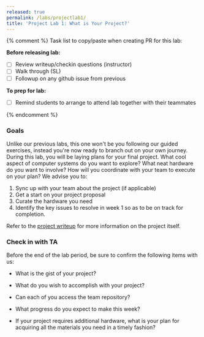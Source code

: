 ```yaml
---
released: true
permalink: /labs/projectlab1/
title: 'Project Lab 1: What is Your Project?'
---
```

{% comment %}
Task list to copy/paste when creating PR for this lab:

__Before releasing lab:__
- [ ] Review writeup/checkin questions (instructor)
- [ ] Walk through (SL)
- [ ] Followup on any github issue from previous

__To prep for lab:__
- [ ] Remind students to arrange to attend lab together with their teammates

{% endcomment %}

### Goals

Unlike our previous labs, this one won't be you following our guided exercises, instead you're now ready to branch out on your own journey. During this lab, you will be laying plans for your final project. What cool aspect of computer systems do you want to explore?  What neat hardware do you want to involve? How will you coordinate with your team to execute on your plan?  We advise you to:

1.  Sync up with your team about the project (if applicable)
2.  Get a start on your project proposal
3.  Curate the hardware you need
4.  Identify the key issues to resolve in week 1 so as to be on track for completion.

Refer to the [project writeup](/assignments/project) for more information on the project itself.

### Check in with TA

Before the end of the lab period, be sure to confirm the following items with us:

* What is the gist of your project?

* What do you wish to accomplish with your project?

* Can each of you access the team repository?

* What progress do you expect to make this week?

* If your project requires additional hardware, what is your plan for acquiring all the materials you need in a timely fashion? 
